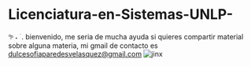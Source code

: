 # Licenciatura-en-Sistemas-UNLP-
  𖧧  ˖ ࣪ .   bienvenido, me seria de mucha ayuda si quieres compartir material sobre alguna materia, mi gmail de contacto es dulcesofiaparedesvelasquez@gmail.com
![jinx](https://github.com/velveldsp/Lic.-en-Sistemas-UNLP-/assets/102148232/a187f144-81d3-47cf-80d5-11aae745898f)

